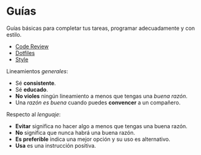 Guías
======

Guías básicas para completar tus tareas, programar adecuadamente y con estilo.

* [Code Review](./code-review)
* [Dotfiles](./dotfiles)
* [Style](./style)

Lineamientos *generales*:

* Sé **consistente**.
* Sé **educado**.
* **No violes** ningún lineamiento a menos que tengas una *buena razón*.
* Una *razón es buena* cuando puedes **convencer** a un compañero.

Respecto al *lenguaje*:

* **Evitar** significa no hacer algo a menos que tengas una buena razón.
* **No** significa que nunca habrá una buena razón.
* **Es preferible** indica una mejor opción y su uso es alternativo.
* **Usa** es una instrucción positiva.

